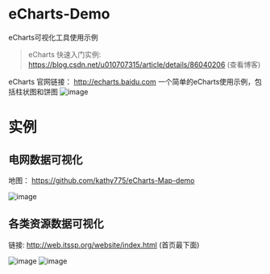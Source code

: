 # eCharts-Demo
eCharts可视化工具使用示例



> eCharts 快速入门实例:  https://blog.csdn.net/u010707315/article/details/86040206 (查看博客)



eCharts 官网链接： http://echarts.baidu.com
一个简单的eCharts使用示例，包括柱状图和饼图
 ![image](https://github.com/kathy775/eCharts-Demo/blob/master/others/demo1.gif)

# **实例**

## 电网数据可视化

地图： https://github.com/kathy775/eCharts-Map-demo

 ![image](https://github.com/kathy775/eCharts-Demo/blob/master/others/demo4.gif)
 
 
 ## 各类资源数据可视化
 
 链接:  http://web.itssp.org/website/index.html  (首页最下面)
 
 ![image](https://github.com/kathy775/eCharts-Demo/blob/master/others/demo2.gif)
  ![image](https://github.com/kathy775/eCharts-Demo/blob/master/others/demo3.gif)

